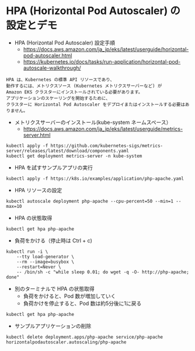 # HPA (Horizontal Pod Autoscaler) の設定とデモ

* HPA (Horizontal Pod Autoscaler) 設定手順
  - https://docs.aws.amazon.com/ja_jp/eks/latest/userguide/horizontal-pod-autoscaler.html
  - https://kubernetes.io/docs/tasks/run-application/horizontal-pod-autoscale-walkthrough/
```
HPA は、Kubernetes の標準 API リソースであり、
動作するには、メトリクスソース (Kubernetes メトリクスサーバーなど) が 
Amazon EKS クラスターにインストールされている必要があります。
アプリケーションのスケーリングを開始するために、
クラスターに Horizontal Pod Autoscaler をデプロイまたはインストールする必要はありません。
```

* メトリクスサーバーのインストール(kube-system ネームスペース）
  - https://docs.aws.amazon.com/ja_jp/eks/latest/userguide/metrics-server.html

```
kubectl apply -f https://github.com/kubernetes-sigs/metrics-server/releases/latest/download/components.yaml
kubectl get deployment metrics-server -n kube-system
```

* HPA を試すサンプルアプリの実行
```
kubectl apply -f https://k8s.io/examples/application/php-apache.yaml
```

* HPA リソースの設定
```
kubectl autoscale deployment php-apache --cpu-percent=50 --min=1 --max=10
```

* HPA の状態取得
```
kubectl get hpa php-apache
```

* 負荷をかける（停止時は Ctrl + c)
```
kubectl run -i \
    --tty load-generator \
    --rm --image=busybox \
    --restart=Never \
    -- /bin/sh -c "while sleep 0.01; do wget -q -O- http://php-apache; done"
```

* 別のターミナルで HPA の状態取得
  - 負荷をかけると、Pod 数が増加していく
  - 負荷かけを停止すると、Pod 数は約5分後に1に戻る
```
kubectl get hpa php-apache
```

* サンプルアプリケーションの削除
```
kubectl delete deployment.apps/php-apache service/php-apache horizontalpodautoscaler.autoscaling/php-apache
```
